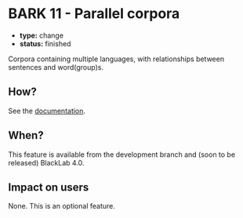 # BARK 11 - Parallel corpora

- **type:** change
- **status:** finished

Corpora containing multiple languages, with relationships between sentences and word(group)s.

## How?

See the [documentation](https://blacklab.ivdnt.org/guide/query-language/parallel.html).

## When?

This feature is available from the development branch and (soon to be released) BlackLab 4.0.

## Impact on users

None. This is an optional feature.
